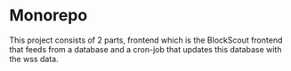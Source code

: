 # Monorepo 

This project consists of 2 parts, frontend which is the BlockScout frontend that feeds from a database and a cron-job that updates this database with the wss data.